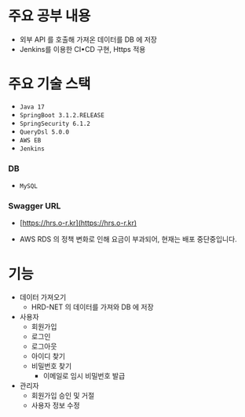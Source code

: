 # 주요 공부 내용
- 외부 API 를 호출해 가져온 데이터를 DB 에 저장
- Jenkins를 이용한 CI•CD 구현, Https 적용

# 주요 기술 스택
- `Java 17`
- `SpringBoot 3.1.2.RELEASE`
- `SpringSecurity 6.1.2`
- `QueryDsl 5.0.0`
- `AWS EB`
- `Jenkins`
### DB
- `MySQL`
### Swagger URL
- [https://hrs.o-r.kr](https://hrs.o-r.kr)
* AWS RDS 의 정책 변화로 인해 요금이 부과되어, 현재는 배포 중단중입니다.

# 기능
- 데이터 가져오기
  - HRD-NET 의 데이터를 가져와 DB 에 저장
- 사용자
  - 회원가입
  - 로그인
  - 로그아웃
  - 아이디 찾기
  - 비밀번호 찾기
    - 이메일로 임시 비밀번호 발급
- 관리자
  - 회원가입 승인 및 거절
  - 사용자 정보 수정
